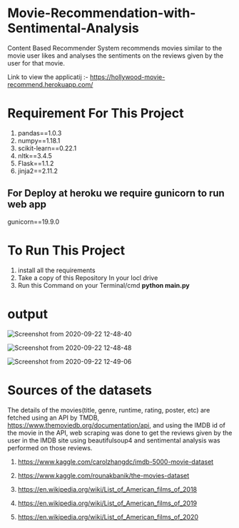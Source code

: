 # Movie-Recommendation-with-Sentimental-Analysis
Content Based Recommender System recommends movies similar to the movie user likes and analyses the sentiments on the reviews given by the user for that movie.

Link to view the applicatij :- https://hollywood-movie-recommend.herokuapp.com/

# Requirement For This Project 
1. pandas==1.0.3
2. numpy==1.18.1
3. scikit-learn==0.22.1
4. nltk==3.4.5
5. Flask==1.1.2
6. jinja2==2.11.2
  
## For Deploy at heroku we require gunicorn to run web app
  gunicorn==19.9.0

# To Run This Project
1.  install all the requirements
2.  Take a copy of this Repository In your locl drive
3.  Run this Command on your Terminal/cmd **python main.py**

# output 
![Screenshot from 2020-09-22 12-48-40](https://user-images.githubusercontent.com/67313757/93855035-6f5f3c00-fcd4-11ea-8a25-a14cff6ddb85.png)

![Screenshot from 2020-09-22 12-48-48](https://user-images.githubusercontent.com/67313757/93855080-81d97580-fcd4-11ea-8cb1-35cd7ba71099.png)


![Screenshot from 2020-09-22 12-49-06](https://user-images.githubusercontent.com/67313757/93855104-8e5dce00-fcd4-11ea-9763-5c5be484a9fc.png)


# Sources of the datasets
The details of the movies(title, genre, runtime, rating, poster, etc) are fetched using an API by TMDB, https://www.themoviedb.org/documentation/api, and using the IMDB id of the movie in the API, web scraping was done  to get the reviews given by the user in the IMDB site using beautifulsoup4 and sentimental analysis was performed on those reviews.

1. https://www.kaggle.com/carolzhangdc/imdb-5000-movie-dataset

2. https://www.kaggle.com/rounakbanik/the-movies-dataset

3. https://en.wikipedia.org/wiki/List_of_American_films_of_2018

4. https://en.wikipedia.org/wiki/List_of_American_films_of_2019

5. https://en.wikipedia.org/wiki/List_of_American_films_of_2020
